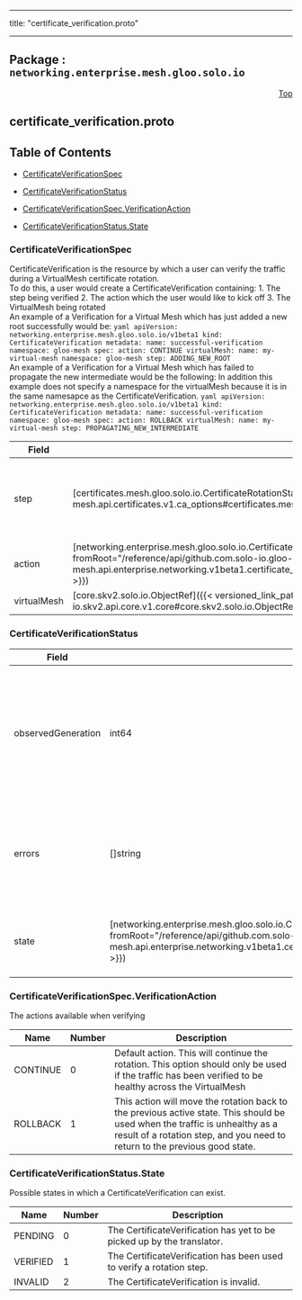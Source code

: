 
---

title: "certificate_verification.proto"

---

## Package : `networking.enterprise.mesh.gloo.solo.io`



<a name="top"></a>

<a name="API Reference for certificate_verification.proto"></a>
<p align="right"><a href="#top">Top</a></p>

## certificate_verification.proto


## Table of Contents
  - [CertificateVerificationSpec](#networking.enterprise.mesh.gloo.solo.io.CertificateVerificationSpec)
  - [CertificateVerificationStatus](#networking.enterprise.mesh.gloo.solo.io.CertificateVerificationStatus)

  - [CertificateVerificationSpec.VerificationAction](#networking.enterprise.mesh.gloo.solo.io.CertificateVerificationSpec.VerificationAction)
  - [CertificateVerificationStatus.State](#networking.enterprise.mesh.gloo.solo.io.CertificateVerificationStatus.State)






<a name="networking.enterprise.mesh.gloo.solo.io.CertificateVerificationSpec"></a>

### CertificateVerificationSpec
CertificateVerification is the resource by which a user can verify the traffic during a VirtualMesh certificate rotation.<br>To do this, a user would create a CertificateVerification containing: 1. The step being verified 2. The action which the user would like to kick off 3. The VirtualMesh being rotated<br> An example of a Verification for a Virtual Mesh which has just added a new root successfully would be: ```yaml apiVersion: networking.enterprise.mesh.gloo.solo.io/v1beta1 kind: CertificateVerification metadata: name: successful-verification namespace: gloo-mesh spec: action: CONTINUE virtualMesh: name: my-virtual-mesh namespace: gloo-mesh step: ADDING_NEW_ROOT ```<br>An example of a Verification  for a Virtual Mesh which has failed to propagate the new intermediate would be the following: In addition this example does not specify a namespace for the virtualMesh because it is in the same namesapce as the CertificateVerification. ```yaml apiVersion: networking.enterprise.mesh.gloo.solo.io/v1beta1 kind: CertificateVerification metadata: name: successful-verification namespace: gloo-mesh spec: action: ROLLBACK virtualMesh: name: my-virtual-mesh step: PROPAGATING_NEW_INTERMEDIATE ```


| Field | Type | Label | Description |
| ----- | ---- | ----- | ----------- |
| step | [certificates.mesh.gloo.solo.io.CertificateRotationState]({{< versioned_link_path fromRoot="/reference/api/github.com.solo-io.gloo-mesh.api.certificates.v1.ca_options#certificates.mesh.gloo.solo.io.CertificateRotationState" >}}) |  | The rotation state to verify using this CertificateVerification. This must be an active state 1. ADDING_NEW_ROOT 2. PROPAGATING_NEW_INTERMEDIATE 3. DELETING_OLD_ROOT 4. PREVIOUS_CA |
  | action | [networking.enterprise.mesh.gloo.solo.io.CertificateVerificationSpec.VerificationAction]({{< versioned_link_path fromRoot="/reference/api/github.com.solo-io.gloo-mesh.api.enterprise.networking.v1beta1.certificate_verification#networking.enterprise.mesh.gloo.solo.io.CertificateVerificationSpec.VerificationAction" >}}) |  | The action which this verification will kick off |
  | virtualMesh | [core.skv2.solo.io.ObjectRef]({{< versioned_link_path fromRoot="/reference/api/github.com.solo-io.skv2.api.core.v1.core#core.skv2.solo.io.ObjectRef" >}}) |  | The VirtualMesh being rotated which this resource should apply to. |
  





<a name="networking.enterprise.mesh.gloo.solo.io.CertificateVerificationStatus"></a>

### CertificateVerificationStatus



| Field | Type | Label | Description |
| ----- | ---- | ----- | ----------- |
| observedGeneration | int64 |  | The most recent generation observed in the the CertificateVerification metadata. If the `observedGeneration` does not match `metadata.generation`, the issuer has not processed the most recent version of this request. |
  | errors | []string | repeated | Any error observed which prevented the CertificateVerification from being processed. If the error is empty, the request has been processed successfully |
  | state | [networking.enterprise.mesh.gloo.solo.io.CertificateVerificationStatus.State]({{< versioned_link_path fromRoot="/reference/api/github.com.solo-io.gloo-mesh.api.enterprise.networking.v1beta1.certificate_verification#networking.enterprise.mesh.gloo.solo.io.CertificateVerificationStatus.State" >}}) |  | The current state of the CertificateVerification resource as reported by the rotation verifier. |
  




 <!-- end messages -->


<a name="networking.enterprise.mesh.gloo.solo.io.CertificateVerificationSpec.VerificationAction"></a>

### CertificateVerificationSpec.VerificationAction
The actions available when verifying

| Name | Number | Description |
| ---- | ------ | ----------- |
| CONTINUE | 0 | Default action. This will continue the rotation. This option should only be used if the traffic has been verified to be healthy across the VirtualMesh |
| ROLLBACK | 1 | This action will move the rotation back to the previous active state. This should be used when the traffic is unhealthy as a result of a rotation step, and you need to return to the previous good state. |



<a name="networking.enterprise.mesh.gloo.solo.io.CertificateVerificationStatus.State"></a>

### CertificateVerificationStatus.State
Possible states in which a CertificateVerification can exist.

| Name | Number | Description |
| ---- | ------ | ----------- |
| PENDING | 0 | The CertificateVerification has yet to be picked up by the translator. |
| VERIFIED | 1 | The CertificateVerification has been used to verify a rotation step. |
| INVALID | 2 | The CertificateVerification is invalid. |


 <!-- end enums -->

 <!-- end HasExtensions -->

 <!-- end services -->

